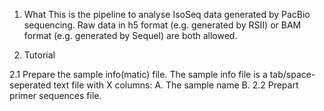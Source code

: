 1. What
This is the pipeline to analyse IsoSeq data generated by PacBio sequencing. Raw data in h5 format (e.g. generated by RSII) or BAM format (e.g. generated by Sequel) are both allowed.

2. Tutorial

2.1 Prepare the sample info(matic) file.
The sample info file is a tab/space-seperated text file with X columns:
   A. The sample name
   B. 
2.2 Prepart primer sequences file.
